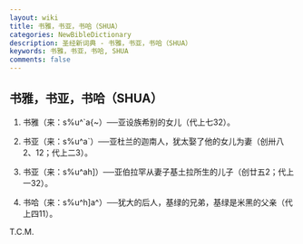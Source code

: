 ```yaml
---
layout: wiki
title: 书雅，书亚，书哈（SHUA）
categories: NewBibleDictionary
description: 圣经新词典 - 书雅，书亚，书哈（SHUA）
keywords: 书雅，书亚，书哈, SHUA
comments: false
---
```


## 书雅，书亚，书哈（SHUA）

1. 书雅（来：s%u^`a{~）──亚设族希别的女儿（代上七32）。

2. 书亚（来：s%u^a`）──亚杜兰的迦南人，犹太娶了他的女儿为妻（创卅八2、12；代上二3）。

3. 书亚（来：s%u^ah]）──亚伯拉罕从妻子基土拉所生的儿子（创廿五2；代上一32）。

4. 书哈（来：s%u^h]a^）──犹大的后人，基绿的兄弟，基绿是米黑的父亲（代上四11）。

T.C.M.








